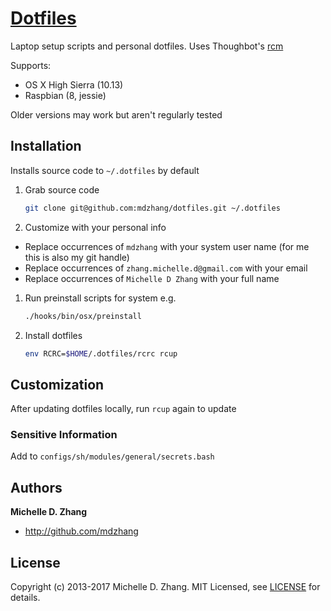 # [Dotfiles](https://dotfiles.github.io/)

Laptop setup scripts and personal dotfiles. Uses Thoughbot's [rcm][rcm]

Supports:

* OS X High Sierra (10.13)
* Raspbian (8, jessie)

Older versions may work but aren't regularly tested

## Installation

Installs source code to `~/.dotfiles` by default

1. Grab source code
    ```sh
    git clone git@github.com:mdzhang/dotfiles.git ~/.dotfiles
    ```

1. Customize with your personal info
  - Replace occurrences of `mdzhang` with your system user name (for me this is also my git handle)
  - Replace occurrences of `zhang.michelle.d@gmail.com` with your email
  - Replace occurrences of `Michelle D Zhang` with your full name

1. Run preinstall scripts for system e.g.
    ```sh
    ./hooks/bin/osx/preinstall
    ```

1. Install dotfiles
    ```sh
    env RCRC=$HOME/.dotfiles/rcrc rcup
    ```

## Customization

After updating dotfiles locally, run `rcup` again to update

### Sensitive Information

Add to `configs/sh/modules/general/secrets.bash`

## Authors

**Michelle D. Zhang**

  * <http://github.com/mdzhang>

## License

Copyright (c) 2013-2017 Michelle D. Zhang. MIT Licensed, see [LICENSE](LICENSE) for details.

[rcm]: https://github.com/thoughtbot/rcm
